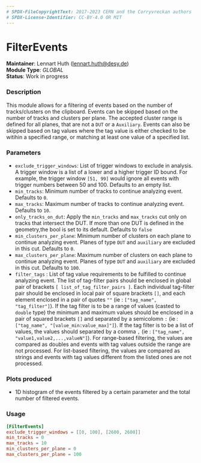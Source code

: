 ```yaml
---
# SPDX-FileCopyrightText: 2017-2023 CERN and the Corryvreckan authors
# SPDX-License-Identifier: CC-BY-4.0 OR MIT
---
```

# FilterEvents
**Maintainer**: Lennart Huth (lennart.huth@desy.de)  
**Module Type**: *GLOBAL*  
**Status**: Work in progress  

### Description
This module allows for a filtering of events based on the number of tracks/clusters on the clipboard.
Events can be skipped based on the number of tracks and clusters per plane. The accepted cluster range is defined for all planes, that are not a `DUT` or a `Auxiliary`.
Events can also be skipped based on tag values where the tag value is either checked to be witihin a specified range, or matching at least one value of a specified list.

### Parameters

* `exclude_trigger_windows`: List of trigger windows to exclude in analysis. A trigger window is a list of a lower and a higher trigger ID bound. For example, the trigger window `[51, 99]` would ignore all events with trigger numbers between 50 and 100. Defaults to an empty list.
* `min_tracks`: Minimum number of tracks to continue analyzing event. Defaults to `0`.
* `max_tracks`: Maximum number of tracks to continue analyzing event. Defaults to `10`.
* `only_tracks_on_dut`: Apply the `min_tracks` and `max_tracks` cut only on tracks that intersect the DUT. If more than one DUT is defined in the geometry,the bool is set to its default. Defaults to `false`
* `min_clusters_per_plane`: Minimum number of clusters on each plane to continue analyzing event. Planes of type `DUT` and `auxiliary` are excluded in this cut. Defaults to `0`.
* `max_clusters_per_plane`: Maximum number of clusters on each plane to continue analyzing event. Planes of type `DUT` and `auxiliary` are excluded in this cut. Defaults to `100`.
* `filter_tags` : List of tag value requirements to be fulfilled to continue analyzing event. The list of tag-filter pairs should be enclosed in global pair of brackets `[ list_of_tag_filter_pairs ]`. Each individual tag-filter pair should be enclosed in local pair of square brackets `[]`, and each element enclosed in a pair of quotes `""` (ie : `["tag_name", "tag_filter"]`). If the tag filter is to be a range of values (casted to `double` type) the minimum and maximum values should be enclosed in a pair of squared brackets `[]` and separated by a semicolomn `:` (ie : `["tag_name", "[value_min:value_max]"]`). If the tag filter is to be a list of values, the values should separated by a comma `,` (ie : `["tag_name", "value1,value2,...,valueN"]`). For range-based filtering, the values are compared as doubles and events with tag values outside the range are not processed. For list-based filtering, the values are compared as strings and events with tag values different from the listed ones are not processed.

### Plots produced
* 1D histogram of the events filtered by a certain parameter and the total number of filtered events.

### Usage
```toml
[FilterEvents]
exclude_trigger_windows = [[0, 100], [2600, 2600]]
min_tracks = 0
max_tracks = 10
min_clusters_per_plane = 0
max_clusters_per_plane = 100
```
